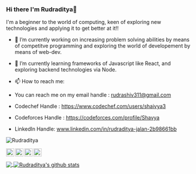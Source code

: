 ### Hi there I'm Rudraditya👋
I'm a beginner to the world of computing, keen of exploring new technologies and applying it to get better at it!!

- 🔭 I’m currently working on increasing problem solving abilities by means of competitve programming and exploring the world of developement by means of web-dev.
- 🌱 I’m currently learning frameworks of Javascript like React, and exploring backend technologies via Node.

- 📫 How to reach me: 
- You can reach me on my email handle : rudrashiv311@gmail.com
- Codechef Handle : https://www.codechef.com/users/shaivya3
- Codeforces Handle : https://codeforces.com/profile/Shavya 
- LinkedIn Handle: www.linkedin.com/in/rudraditya-jalan-2b98661bb
<!--
**Shaviaditya/Shaviaditya** is a ✨ _special_ ✨ repository because its `README.md` (this file) appears on your GitHub profile.>

Here are some ideas to get you started:


<!-- 👯 I’m looking to collaborate on ...
<!-- 🤔 I’m looking for help with ...
<!-- 💬 Ask me about ...
<!-- 😄 Pronouns: ...
<!-- ⚡ Fun fact: ...
-->
<p>



<p align="left"> <img src="https://komarev.com/ghpvc/?username=Shaviaditya&label=Profile%20views&color=0e75b6&style=flat" alt="Rudraditya" /> </p>
<a href="www.linkedin.com/in/rudraditya-jalan-2b98661bb">
  <img align="left" alt="Rudraditya's LinkedIn" width="22px" src="https://cdn.jsdelivr.net/npm/simple-icons@v3/icons/linkedin.svg" />
</a>
<a href="https://github.com/Shaviaditya">
  <img align="left" alt="Rudraditya's Github" width="22px" src="https://cdn.jsdelivr.net/npm/simple-icons@v3/icons/github.svg" />
</a>
<a href="https://instagram.com/rudradityajalan/">
  <img align="left" alt="Rudraditya's Instagram" width="22px" src="https://cdn.jsdelivr.net/npm/simple-icons@v3/icons/instagram.svg" />
</a>
<a href="https://www.facebook.com/rudraditya.jalan">
  <img align="left" alt="Rudraditya's Facebook" width="22px" src="https://cdn.jsdelivr.net/npm/simple-icons@v3/icons/facebook.svg" />
</a>

<br/>
<br/>


 


 
<a href="https://github.com/Shaviaditya">
  <img align="center" src="https://github-readme-stats.vercel.app/api/top-langs/?username=Shaviaditya&theme=radical&hide_langs_below=1" />
</a>
<a href="https://github.com/Shaviaditya">
 <img align="center" src="https://github-readme-stats.vercel.app/api?username=Shaviaditya&show_icons=true&theme=radical&line_height=27" alt="Rudraditya's github stats"/>
</a>
 

</div>

